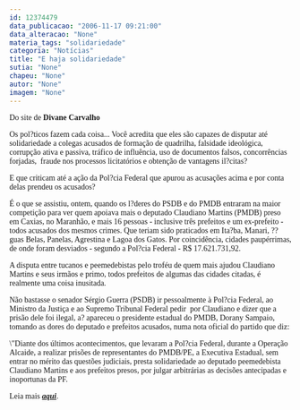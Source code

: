 ```yaml
---
id: 12374479
data_publicacao: "2006-11-17 09:21:00"
data_alteracao: "None"
materia_tags: "solidariedade"
categoria: "Notícias"
title: "E haja solidariedade"
sutia: "None"
chapeu: "None"
autor: "None"
imagem: "None"
---
```

<p><P><FONT face=Verdana>Do site de <STRONG>Divane Carvalho</STRONG></FONT></P></p>
<p><P><FONT face=Verdana>Os pol?ticos fazem cada coisa... Você acredita que eles são capazes de disputar até solidariedade a colegas acusados de formação de quadrilha, falsidade ideológica, corrupção ativa e passiva, tráfico de influência, uso de documentos falsos, concorrências forjadas,&nbsp; fraude nos processos licitatórios e obtenção de vantagens il?citas? </FONT></P></p>
<p><P><FONT face=Verdana>E que criticam até a ação da Pol?cia Federal que apurou as acusações acima e por conta delas prendeu os acusados?</FONT></P></p>
<p><P><FONT face=Verdana>É o que se assistiu, ontem, quando os l?deres do PSDB e do PMDB entraram na maior competição para ver quem apoiava mais o deputado Claudiano Martins (PMDB) preso em Caxias, no Maranhão, e mais 16 pessoas - inclusive três prefeitos e um ex-prefeito - todos acusados dos mesmos crimes. Que teriam sido praticados em Ita?ba, Manari, ??guas Belas, Panelas, Agrestina e Lagoa dos Gatos. Por coincidência, cidades paupérrimas, de onde foram desviados - segundo a Pol?cia Federal - R$ 17.621.731,92.</FONT></P></p>
<p><P><FONT face=Verdana>A disputa entre tucanos e peemedebistas pelo troféu de quem mais ajudou Claudiano Martins e seus irmãos e primo, todos prefeitos de algumas das cidades citadas, é realmente uma coisa inusitada.</FONT></P></p>
<p><P><FONT face=Verdana>Não bastasse o senador Sérgio Guerra (PSDB) ir pessoalmente à Pol?cia Federal, ao Ministro da Justiça e ao Supremo Tribunal Federal pedir&nbsp; por Claudiano e dizer que a prisão dele foi ilegal, a? apareceu o presidente estadual do PMDB, Dorany Sampaio, tomando as dores do deputado e prefeitos acusados, numa nota oficial do partido que diz:</FONT></P></p>
<p><P><FONT face=Verdana>\"Diante dos últimos acontecimentos, que levaram a Pol?cia Federal, durante a Operação Alcaide, a realizar prisões de representantes do PMDB/PE, a Executiva Estadual, sem entrar no mérito das questões judiciais, presta solidariedade ao deputado peemedebista Claudiano Martins e aos prefeitos presos, por julgar arbitrárias as decisões antecipadas e inoportunas da PF.</FONT></P></p>
<p><P><FONT face=Verdana>Leia mais <STRONG><EM><A href=\"https://www.divanecarvalho.com.br/\" target=_blank>aqui</A></EM></STRONG>.</FONT></P> </p>
